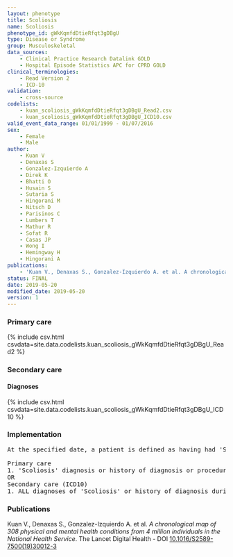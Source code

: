 ```yaml
---
layout: phenotype
title: Scoliosis
name: Scoliosis
phenotype_id: gWkKqmfdDtieRfqt3gDBgU 
type: Disease or Syndrome
group: Musculoskeletal
data_sources: 
    - Clinical Practice Research Datalink GOLD
    - Hospital Episode Statistics APC for CPRD GOLD
clinical_terminologies: 
    - Read Version 2
    - ICD-10
validation: 
    - cross-source
codelists: 
    - kuan_scoliosis_gWkKqmfdDtieRfqt3gDBgU_Read2.csv
    - kuan_scoliosis_gWkKqmfdDtieRfqt3gDBgU_ICD10.csv
valid_event_data_range: 01/01/1999 - 01/07/2016
sex: 
    - Female
    - Male
author: 
    - Kuan V
    - Denaxas S
    - Gonzalez-Izquierdo A
    - Direk K
    - Bhatti O
    - Husain S
    - Sutaria S
    - Hingorani M
    - Nitsch D
    - Parisinos C
    - Lumbers T
    - Mathur R
    - Sofat R
    - Casas JP
    - Wong I
    - Hemingway H
    - Hingorani A
publications: 
    - 'Kuan V., Denaxas S., Gonzalez-Izquierdo A. et al. A chronological map of 308 physical and mental health conditions from 4 million individuals in the National Health Service. The Lancet Digital Health - DOI: 10.1016/S2589-7500(19)30012-3' 
status: FINAL
date: 2019-05-20
modified_date: 2019-05-20
version: 1
---
```

### Primary care 
{% include csv.html csvdata=site.data.codelists.kuan_scoliosis_gWkKqmfdDtieRfqt3gDBgU_Read2 %}
### Secondary care 
#### Diagnoses 
{% include csv.html csvdata=site.data.codelists.kuan_scoliosis_gWkKqmfdDtieRfqt3gDBgU_ICD10 %}
### Implementation 
<pre>At the specified date, a patient is defined as having had 'Scoliosis' IF they meet the criteria for any of the following on or before the specified date. The earliest date on which the individual meets any of the following criteria on or before the specified date is defined as the first event date:

Primary care
1. 'Scoliosis' diagnosis or history of diagnosis or procedure during a consultation 
OR
Secondary care (ICD10)
1. ALL diagnoses of 'Scoliosis' or history of diagnosis during a hospitalization</pre> 
 
### Publications 
Kuan V., Denaxas S., Gonzalez-Izquierdo A. et al. _A chronological map of 308 physical and mental health conditions from 4 million individuals in the National Health Service_. The Lancet Digital Health - DOI <a href='https://www.thelancet.com/journals/landig/article/PIIS2589-7500(19)30012-3/fulltext'>10.1016/S2589-7500(19)30012-3</a>